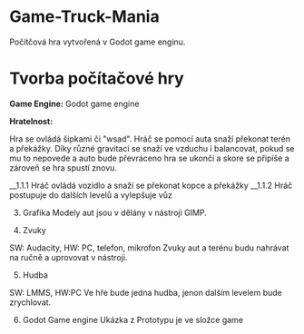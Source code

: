 # Game-Truck-Mania
Počítčová hra vytvořená v Godot game enginu.

# Tvorba počítačové hry

 __Game Engine:__ Godot game engine

__Hratelnost:__ 

Hra se ovládá šipkami či "wsad". Hráč se pomocí auta snaží překonat terén a překážky. Díky různé gravitaci se snaží ve vzduchu i balancovat, pokud se mu to nepovede a auto bude převráceno hra se ukončí a skore se připíše a zároveň se hra spustí znovu.

__1.1.1 Hráč ovládá vozidlo a snaží se překonat kopce a překážky
__1.1.2 Hráč postupuje do dalších levelů a vylepšuje vůz

3. Grafika
Modely aut jsou v dělány v nástroji GIMP. 

4. Zvuky

SW: Audacity, HW: PC, telefon, mikrofon
Zvuky aut a terénu budu nahrávat na ručně a uprovovat v nástroji.

5. Hudba

SW: LMMS, HW:PC
Ve hře bude jedna hudba, jenon dalším levelem bude zrychlovat.


6. Godot Game engine
Ukázka z Prototypu je ve složce game

